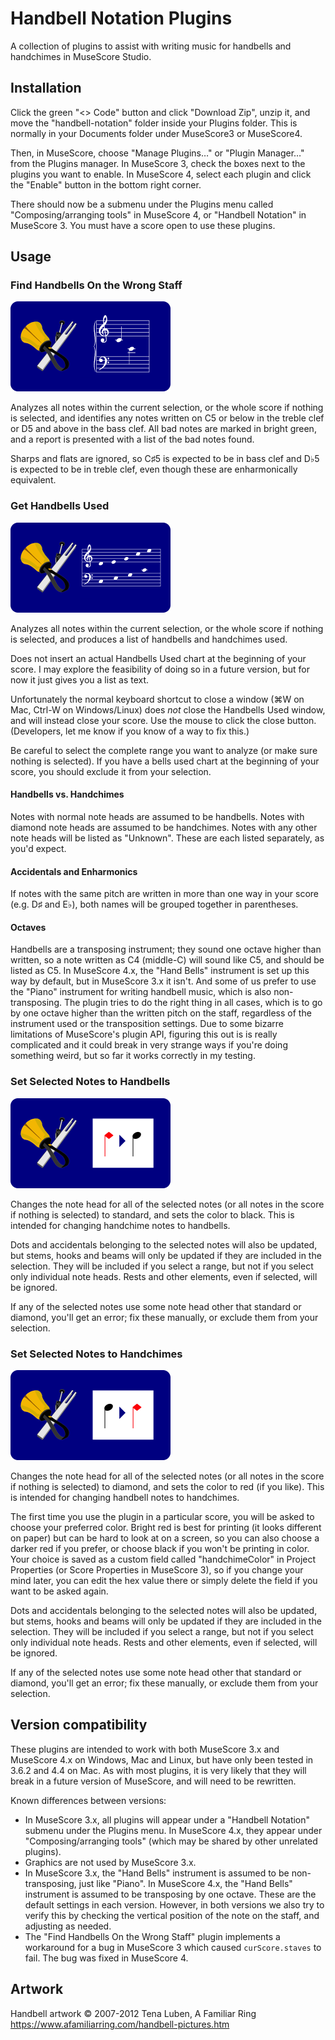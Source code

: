 ﻿# Handbell Notation Plugins

A collection of plugins to assist with writing music for handbells and handchimes
in MuseScore Studio.

## Installation

Click the green "&lt;&gt; Code" button and click "Download Zip", unzip it, and
move the "handbell-notation" folder inside your Plugins folder.  This is normally
in your Documents folder under MuseScore3 or MuseScore4.

Then, in MuseScore, choose "Manage Plugins…" or "Plugin Manager…" from the Plugins
manager.  In MuseScore 3, check the boxes next to the plugins you want to enable.
In MuseScore 4, select each plugin and click the "Enable" button in the bottom
right corner.

There should now be a submenu under the Plugins menu called "Composing/arranging
tools" in MuseScore 4, or "Handbell Notation" in MuseScore 3.  You must have a
score open to use these plugins.

## Usage

### Find Handbells On the Wrong Staff

<img src="find-handbells-wrong.png" alt="find-handbells-wrong" width=256>

Analyzes all notes within the current selection, or the whole score if nothing
is selected, and identifies any notes written on C5 or below in the treble
clef or D5 and above in the bass clef.  All bad notes are marked in bright
green, and a report is presented with a list of the bad notes found.

Sharps and flats are ignored, so C♯5 is expected to be in bass clef and D♭5
is expected to be in treble clef, even though these are enharmonically
equivalent.

### Get Handbells Used

<img src="get-handbells-used.png" alt="get-handbells-used" width=256>

Analyzes all notes within the current selection, or the whole score if nothing
is selected, and produces a list of handbells and handchimes used.

Does not insert an actual Handbells Used chart at the beginning of your score.
I may explore the feasibility of doing so in a future version, but for now it
just gives you a list as text.

Unfortunately the normal keyboard shortcut to close a window (⌘W on Mac, Ctrl-W
on Windows/Linux) does *not* close the Handbells Used window, and will instead
close your score.  Use the mouse to click the close button.  (Developers, let me
know if you know of a way to fix this.)

Be careful to select the complete range you want to analyze (or make sure nothing
is selected).  If you have a bells used chart at the beginning of your score, you
should exclude it from your selection.

#### Handbells vs. Handchimes

Notes with normal note heads are assumed to be handbells.  Notes with diamond
note heads are assumed to be handchimes.  Notes with any other note heads will be
listed as "Unknown".  These are each listed separately, as you'd expect.

#### Accidentals and Enharmonics

If notes with the same pitch are written in more than one way in your score
(e.g. D♯ and E♭), both names will be grouped together in parentheses.

#### Octaves

Handbells are a transposing instrument; they sound one octave higher than written,
so a note written as C4 (middle-C) will sound like C5, and should be listed as C5.
In MuseScore 4.x, the "Hand Bells" instrument is set up this way by default, but
in MuseScore 3.x it isn't.  And some of us prefer to use the "Piano" instrument
for writing handbell music, which is also non-transposing.  The plugin tries to
do the right thing in all cases, which is to go by one octave higher than the
written pitch on the staff, regardless of the instrument used or the transposition
settings.  Due to some bizarre limitations of MuseScore's plugin API, figuring this
out is is really complicated and it could break in very strange ways if you're
doing something weird, but so far it works correctly in my testing.

### Set Selected Notes to Handbells

<img src="set-handbells.png" alt="set-handbells" width=256>   

Changes the note head for all of the selected notes (or all notes in the score
if nothing is selected) to standard, and sets the color to black.  This is intended
for changing handchime notes to handbells.

Dots and accidentals belonging to the selected notes will also be updated, but
stems, hooks and beams will only be updated if they are included in the selection.
They will be included if you select a range, but not if you select only individual
note heads.  Rests and other elements, even if selected, will be ignored.

If any of the selected notes use some note head other that standard or diamond,
you'll get an error; fix these manually, or exclude them from your selection.

### Set Selected Notes to Handchimes

<img src="set-handchimes.png" alt="set-handchimes" width=256>

Changes the note head for all of the selected notes (or all notes in the score
if nothing is selected) to diamond, and sets the color to red (if you like).
This is intended for changing handbell notes to handchimes.

The first time you use the plugin in a particular score, you will be asked to
choose your preferred color.  Bright red is best for printing (it looks different
on paper) but can be hard to look at on a screen, so you can also choose a darker
red if you prefer, or choose black if you won't be printing in color.  Your choice
is saved as a custom field called "handchimeColor" in Project Properties (or
Score Properties in MuseScore 3), so if you change your mind later, you can edit
the hex value there or simply delete the field if you want to be asked again.

Dots and accidentals belonging to the selected notes will also be updated, but
stems, hooks and beams will only be updated if they are included in the selection.
They will be included if you select a range, but not if you select only individual
note heads.  Rests and other elements, even if selected, will be ignored.

If any of the selected notes use some note head other that standard or diamond,
you'll get an error; fix these manually, or exclude them from your selection.

## Version compatibility

These plugins are intended to work with both MuseScore 3.x and MuseScore 4.x on
Windows, Mac and Linux, but have only been tested in 3.6.2 and 4.4 on Mac.
As with most plugins, it is very likely that they will break in a future version
of MuseScore, and will need to be rewritten.

Known differences between versions:
- In MuseScore 3.x, all plugins will appear under a "Handbell Notation" submenu
under the Plugins menu.  In MuseScore 4.x, they appear under "Composing/arranging tools"
(which may be shared by other unrelated plugins).
- Graphics are not used by MuseScore 3.x.
- In MuseScore 3.x, the "Hand Bells" instrument is assumed to be non-transposing,
just like "Piano".  In MuseScore 4.x, the "Hand Bells" instrument is assumed to be
transposing by one octave.  These are the default settings in each version.  However,
in both versions we also try to verify this by checking the vertical position of the
note on the staff, and adjusting as needed.
- The "Find Handbells On the Wrong Staff" plugin implements a workaround for a bug
in MuseScore 3 which caused `curScore.staves` to fail.  The bug was fixed in
MuseScore 4.

## Artwork
Handbell artwork © 2007-2012 Tena Luben, A Familiar Ring  
<https://www.afamiliarring.com/handbell-pictures.htm>
